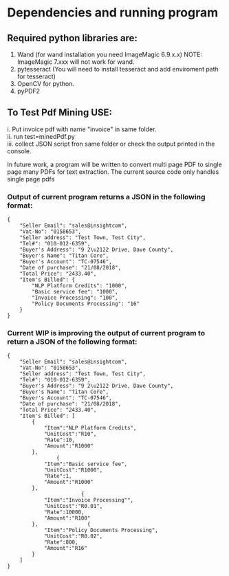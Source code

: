 # Dependencies and running program

## Required python libraries are:
1. Wand (for wand installation you need ImageMagic 6.9.x.x) NOTE: ImageMagic 7.xxx will not work for wand. <br/>
2. pytesseract (You will need to install tesseract and add enviroment path for tesseract) <br/>
3. OpenCV for python. <br/>
4. pyPDF2 <br/>

## To Test Pdf Mining USE: 
i. Put invoice pdf with name "invoice" in same folder. <br/>
ii. run test=minedPdf.py <br/>
iii. collect JSON script fron same folder or check the output printed in the console. <br/>

In future work, a program will be written to convert multi page PDF to single page many PDFs for text extraction. The current source code only handles single page pdfs

### Output of current program returns a JSON in the following format:
```
{
    "Seller Email": "sales@insightcom",
    "Vat-No": "0158653",
    "Seller address": "Test Town, Test City",
    "Tel#": "010-012-6359",
    "Buyer's Address": "9 2\u2122 Drive, Dave County",
    "Buyer's Name": "Titan Core",
    "Buyer's Account": "TC-07546",
    "Date of purchase": "21/08/2018",
    "Total Price": "2433.40",
    "Item's Billed": {
        "NLP Platform Credits": "1000",
        "Basic service fee": "1000",
        "Invoice Processing": "100",
        "Policy Documents Processing": "16"
    }
}
```

### Current WIP is improving the output of current program to return a JSON of the following format:
```
{
    "Seller Email": "sales@insightcom",
    "Vat-No": "0158653",
    "Seller address": "Test Town, Test City",
    "Tel#": "010-012-6359",
    "Buyer's Address": "9 2\u2122 Drive, Dave County",
    "Buyer's Name": "Titan Core",
    "Buyer's Account": "TC-07546",
    "Date of purchase": "21/08/2018",
    "Total Price": "2433.40",
    "Item's Billed": [
        {
            "Item":"NLP Platform Credits",
            "UnitCost":"R10",
            "Rate":10,
            "Amount":"R1000"
        }, 
                {
            "Item":"Basic service fee",
            "UnitCost":"R1000",
            "Rate":1,
            "Amount":"R1000"
        },
                        {
            "Item":"Invoice Processing"",
            "UnitCost":"R0.01",
            "Rate":10000,
            "Amount":"R100"
        },                {
            "Item":"Policy Documents Processing",
            "UnitCost":"R0.02",
            "Rate":800,
            "Amount":"R16"
        }
    ]
}
```
